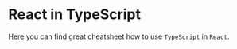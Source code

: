 # React in TypeScript

[Here](https://github.com/typescript-cheatsheets/react) you can find great cheatsheet how to use `TypeScript` in `React`.